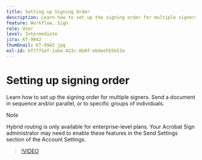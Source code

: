 ```yaml
---
title: Setting up Signing Order
description: Learn how to set up the signing order for multiple signers
feature: Workflow, Sign
role: User
level: Intermediate
jira: KT-9942
thumbnail: KT-9942.jpg
exl-id: bf7771ef-1abe-423c-8b0f-ebdee555b53a
---
```

# Setting up signing order

Learn how to set up the signing order for multiple signers. Send a document in sequence and/or parallel, or to specific groups of individuals. 

>[!NOTE]
>
>Hybrid routing is only available for enterprise-level plans. Your Acrobat Sign administrator may need to enable these features in the Send Settings section of the Account Settings. 

>[!VIDEO](https://video.tv.adobe.com/v/342249?quality=12&learn=on&hidetitle=true)

